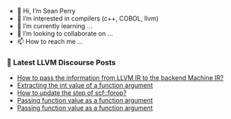 - 👋 Hi, I’m Sean Perry
- 👀 I’m interested in compilers (c++, COBOL, llvm)
- 🌱 I’m currently learning ...
- 💞️ I’m looking to collaborate on ...
- 📫 How to reach me ...

<!---
s66perry/s66perry is a ✨ special ✨ repository because its `README.md` (this file) appears on your GitHub profile.
You can click the Preview link to take a look at your changes.
--->
### 📕 Latest LLVM Discourse Posts

<!-- DISCOURSE-LLVM:START -->
- [How to pass the information from LLVM IR to the backend Machine IR?](https://discourse.llvm.org/t/how-to-pass-the-information-from-llvm-ir-to-the-backend-machine-ir/69842#post_3)
- [Extracting the int value of a function argument](https://discourse.llvm.org/t/extracting-the-int-value-of-a-function-argument/70004#post_1)
- [How to update the step of scf::forop?](https://discourse.llvm.org/t/how-to-update-the-step-of-scf-forop/70003#post_1)
- [Passing function value as a function argument](https://discourse.llvm.org/t/passing-function-value-as-a-function-argument/70001#post_3)
- [Passing function value as a function argument](https://discourse.llvm.org/t/passing-function-value-as-a-function-argument/70001#post_2)
<!-- DISCOURSE-LLVM:END -->
